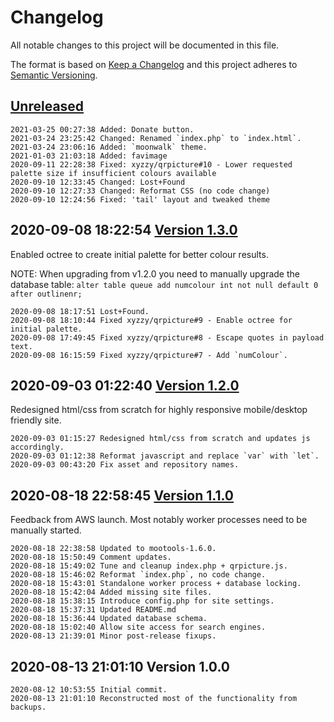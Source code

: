 # Changelog
All notable changes to this project will be documented in this file.

The format is based on [Keep a Changelog](http://keepachangelog.com/en/1.0.0/)
and this project adheres to [Semantic Versioning](http://semver.org/spec/v2.0.0.html).

## [Unreleased]

```
2021-03-25 00:27:38 Added: Donate button.
2021-03-24 23:25:42 Changed: Renamed `index.php` to `index.html`.
2021-03-24 23:06:16 Added: `moonwalk` theme.
2021-01-03 21:03:18 Added: favimage
2020-09-11 22:28:38 Fixed: xyzzy/qrpicture#10 - Lower requested palette size if insufficient colours available
2020-09-10 12:33:45 Changed: Lost+Found
2020-09-10 12:27:33 Changed: Reformat CSS (no code change)
2020-09-10 12:24:56 Fixed: 'tail' layout and tweaked theme
```

## 2020-09-08 18:22:54 [Version 1.3.0]

Enabled octree to create initial palette for better colour results.

NOTE:	When upgrading from v1.2.0 you need to manually upgrade the database table:
	`alter table queue add numcolour int not null default 0 after outlinenr;` 

```
2020-09-08 18:17:51 Lost+Found.
2020-09-08 18:10:44 Fixed xyzzy/qrpicture#9 - Enable octree for initial palette.
2020-09-08 17:49:45 Fixed xyzzy/qrpicture#8 - Escape quotes in payload text.
2020-09-08 16:15:59 Fixed xyzzy/qrpicture#7 - Add `numColour`.
```

## 2020-09-03 01:22:40 [Version 1.2.0]

Redesigned html/css from scratch for highly responsive mobile/desktop friendly site.

```
2020-09-03 01:15:27 Redesigned html/css from scratch and updates js accordingly.
2020-09-03 01:12:38 Reformat javascript and replace `var` with `let`.
2020-09-03 00:43:20 Fix asset and repository names.
```

## 2020-08-18 22:58:45 [Version 1.1.0]

Feedback from AWS launch.
Most notably worker processes need to be manually started.

```
2020-08-18 22:38:58 Updated to mootools-1.6.0.
2020-08-18 15:50:49 Comment updates.
2020-08-18 15:49:02 Tune and cleanup index.php + qrpicture.js.
2020-08-18 15:46:02 Reformat `index.php`, no code change.
2020-08-18 15:43:01 Standalone worker process + database locking.
2020-08-18 15:42:04 Added missing site files.
2020-08-18 15:38:15 Introduce config.php for site settings.
2020-08-18 15:37:31 Updated README.md
2020-08-18 15:36:44 Updated database schema.
2020-08-18 15:02:40 Allow site access for search engines.
2020-08-13 21:39:01 Minor post-release fixups.
```

## 2020-08-13 21:01:10 Version 1.0.0

```
2020-08-12 10:53:55 Initial commit.
2020-08-13 21:01:10 Reconstructed most of the functionality from backups.
```

[Unreleased]: https://github.com/xyzzy/qrpicture/compare/v1.3.0...HEAD
[Version 1.3.0]: https://github.com/xyzzy/qrpicture/compare/v1.2.0...v1.3.0
[Version 1.2.0]: https://github.com/xyzzy/qrpicture/compare/v1.1.0...v1.2.0
[Version 1.1.0]: https://github.com/xyzzy/qrpicture/compare/v1.0.0...v1.1.0
